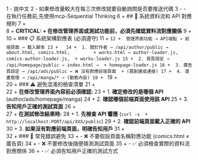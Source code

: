 1    - 說中文
        2    - 如果修改量較大在每三次修改就要自動詢問是否要推送代碼
        3 -  - 在執行任務前,先使用mcp-Sequential Thinking
        6 +  ## 🎯 系統資料流和 API 對應規則
        7 +  
        8 +  **CRITICAL: 
          + 在修改管理界面或測試功能前，必須先確認資料流對應關係**
        9 +  
       10 +  ### 📋 系統架構對應表 (必須遵守)
       11 +  ```
       12 +  管理界面功能 → API端點 → 前端頁面 → 載入腳本
       13 +  
       14 +  1. 關於作者 → /api/author/public → about.html, comics.html,        
          + works.html → author-loader.js, comics-author-loader.js, 
          + works-loader.js
       15 +  2. 首頁設定 → /api/homepage/public → index.html → 
          + homepage-loader.js
       16 +  3. 廣告頁設定 → /api/ads/public → ❌ 沒有對應前端頁面 
          + (需創建或連接)
       17 +  4. 漫畫管理 → /api/manga/* → (動態內容)
       18 +  ```
       19 +  
       20 +  ### ⚠️ 避免混淆的檢查清單
       21 +  
       22 +  **在修改管理界面內容前必須確認:**
       23 +  1. **確定修改的是哪個 API** (author/ads/homepage/manga)
       24 +  2. **確認哪個前端頁面使用該 API**
       25 +  3. **告知用戶正確的測試頁面**
       26 +  
       27 +  **在測試修改結果時:**
       28 +  1. **先檢查 API 響應** (`curl -s 
          + http://localhost:PORT/api/XXX/public`)
       29 +  2. **確認前端頁面載入正確的 API**
       30 +  3. **如果沒有對應前端頁面，明確告知用戶**
       31 +  
       32 +  ### 🚨 常見錯誤避免
       33 +  - ❌ 不要假設頁面名稱對應功能 (comics.html ≠ 廣告頁)
       34 +  - ❌ 不要修改後隨便猜測測試頁面
       35 +  - ✅ 必須檢查實際的資料流對應關係
       36 +  - ✅ 必須告知用戶正確的測試方式